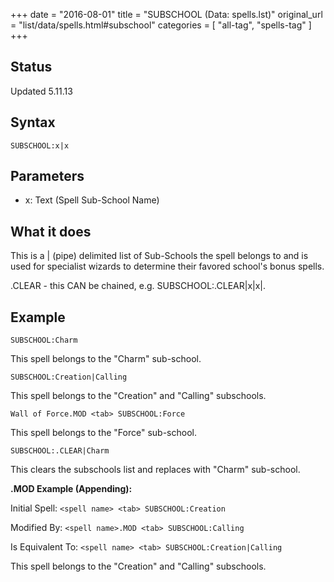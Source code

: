 +++
date = "2016-08-01"
title = "SUBSCHOOL (Data: spells.lst)"
original_url = "list/data/spells.html#subschool"
categories = [ "all-tag", "spells-tag" ]
+++

## Status

Updated 5.11.13

## Syntax

`SUBSCHOOL:x|x`

## Parameters

-   x: Text (Spell Sub-School Name)



What it does
------------

This is a | (pipe) delimited list of Sub-Schools the spell belongs to
and is used for specialist wizards to determine their favored school's
bonus spells.

.CLEAR - this CAN be chained, e.g. SUBSCHOOL:.CLEAR|x|x|.

Example
-------

`SUBSCHOOL:Charm`

This spell belongs to the "Charm" sub-school.

`SUBSCHOOL:Creation|Calling`

This spell belongs to the "Creation" and "Calling" subschools.

`Wall of Force.MOD <tab> SUBSCHOOL:Force`

This spell belongs to the "Force" sub-school.

`SUBSCHOOL:.CLEAR|Charm`

This clears the subschools list and replaces with "Charm" sub-school.

**.MOD Example (Appending):**

Initial Spell: `<spell name> <tab> SUBSCHOOL:Creation`

Modified By: `<spell name>.MOD <tab> SUBSCHOOL:Calling`

Is Equivalent To: `<spell name> <tab> SUBSCHOOL:Creation|Calling`

This spell belongs to the "Creation" and "Calling" subschools.

